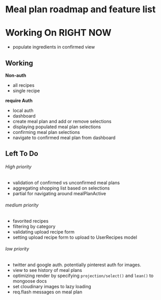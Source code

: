 # Meal plan roadmap and feature list 

# Working On RIGHT NOW
- populate ingredients in confirmed view

## Working
**Non-auth**
- all recipes
- single recipe

**require Auth**
- local auth
- dashboard
- create meal plan and add or remove selections
- displaying populated meal plan selections
- confirming meal plan selections
- navigate to confirmed meal plan from dashboard

## Left To Do
###### High priority
- validation of confirmed vs unconfirmed meal plans
- aggregating shopping list based on selections
- partial for navigating around mealPlanActive
###### medium priority
- favorited recipes
- filtering by category
- validating upload recipe form 
- setting upload recipe form to upload to UserRecipes model

###### low priority
- twitter and google auth. potentially pinterest auth for images.
- view to see history of meal plans  
- optimizing render by specifying `projection/select()` and `lean()` to mongoose docs
- set cloudinary images to lazy loading
- req.flash messages on meal plan